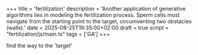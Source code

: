 +++
title = 'fertilization'
description = 'Another application of generative algorithms lies in modeling the fertilization process. Sperm cells must navigate from the starting point to the target, circumventing two obstacles (walls).'
date = 2025-08-25T19:35:00+02:00
draft = true
script = "fertilization/js/main.ts"
tags = ['GA']
+++

find the way to the 'target'

<figure>
  <canvas width=1280 height=860 id="shader"></canvas>
</figure>

